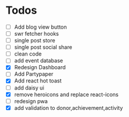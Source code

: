 # Todos

- [ ] Add blog view button
- [ ] swr fetcher hooks
- [ ] single post store
- [ ] single post social share
- [ ] clean code
- [ ] add event database
- [x] Redesign Dashboard
- [ ] Add Partypaper
- [x] Add react hot toast
- [ ] add daisy ui
- [x] remove heroicons and replace react-icons
- [ ] redesign pwa
- [x] add validation to donor,achievement,activity
